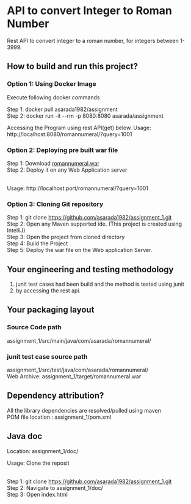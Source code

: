 # API to convert Integer to Roman Number
  Rest API to convert integer to a roman number, for integers between 1-3999.

## How to build and run this project?

### Option 1: Using Docker Image

Execute following docker commands 

Step 1: docker pull asarada1982/assignment <br>
Step 2: docker run -it --rm -p 8080:8080 asarada/assignment <br>

Accessing the Program using rest API(get) below.
Usage: http://localhost:8080/romannumeral/?query=1001

### Option 2: Deploying pre built war file
Step 1: Download <a href="https://github.com/asarada1982/assignment_1/blob/main/target/romannumeral.war">romannumeral.war</a> <br>
Step 2: Deploy it on any Web Application server <br><br>

Usage: http://localhost:port/romannumeral/?query=1001

### Option 3: Cloning Git repository 

Step 1: git clone https://github.com/asarada1982/assignment_1.git <br>
Step 2: Open any Maven supported ide. (This project is created using IntelliJ) <br>
Step 3: Open the project from cloned directory <br>
Step 4: Build the Project <br>
Step 5: Deploy the war file on the Web application Server.



## Your engineering and testing methodology

1. junit test cases had been build and the method is tested using junit<br>
2. by accessing the rest api.


## Your packaging layout

### Source Code path
assignment_1/src/main/java/com/asarada/romannumeral/ <br>

### junit test case source path
assignment_1/src/test/java/com/asarada/romannumeral/<br>
Web Archive: assignment_1/target/romannumeral.war

## Dependency attribution?
All the library dependencies are resolved/pulled using maven <br>
POM file location : assignment_1/pom.xml 

## Java doc

Location: assignment_1/doc/

Usage: 
Clone the reposit<br><br>

Step 1: git clone https://github.com/asarada1982/assignment_1.git<br>
Step 2: Navigate to assignment_1/doc/<br>
Step 3: Open index.html
